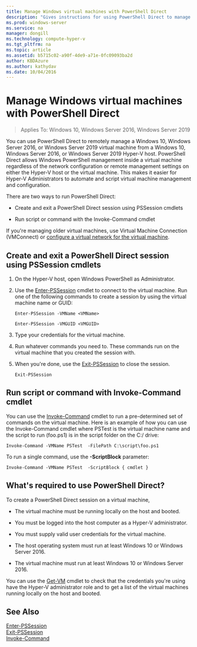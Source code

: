 ```yaml
---
title: Manage Windows virtual machines with PowerShell Direct
description: "Gives instructions for using PowerShell Direct to manage virtual machines without relying on a network or remote connection to them."
ms.prod: windows-server
ms.service: na
manager: dongill
ms.technology: compute-hyper-v
ms.tgt_pltfrm: na
ms.topic: article
ms.assetid: b5715c02-a90f-4de9-a71e-0fc09093ba2d
author: KBDAzure
ms.author: kathydav
ms.date: 10/04/2016
---
```

# Manage Windows virtual machines with PowerShell Direct

>Applies To: Windows 10, Windows Server 2016, Windows Server 2019
  
You can use PowerShell Direct to remotely manage a Windows 10, Windows Server 2016, or Windows Server 2019 virtual machine from a Windows 10, Windows Server 2016, or Windows Server 2019 Hyper-V host. PowerShell Direct allows Windows PowerShell management inside a virtual machine regardless of the network configuration or remote management settings on either the Hyper-V host or the virtual machine. This makes it easier for Hyper-V Administrators to automate and script virtual machine management and configuration.  
  
There are two ways to run PowerShell Direct:  
  
- Create and exit a PowerShell Direct session using PSSession cmdlets
  
- Run script or command with the Invoke-Command cmdlet
  
If you're managing older virtual machines, use Virtual Machine Connection (VMConnect) or [configure a virtual network for the virtual machine](https://technet.microsoft.com/library/cc816585.aspx).  
  
## Create and exit a PowerShell Direct session using PSSession cmdlets  
  
1. On the Hyper-V host, open Windows PowerShell as Administrator.  
  
2. Use the [Enter-PSSession](https://technet.microsoft.com/library/hh849707.aspx) cmdlet to connect to the virtual machine. Run one of the following commands to create a session by using the virtual machine name or GUID:  
  
    ```  
    Enter-PSSession -VMName <VMName>  
    ```  
  
    ```  
    Enter-PSSession -VMGUID <VMGUID>  
    ```  
  
3. Type your credentials for the virtual machine.   
4. Run whatever commands you need to. These commands run on the virtual machine that you created the session with.  
  
5.  When you're done, use the [Exit-PSSession](https://technet.microsoft.com/library/hh849743.aspx) to close the session.   
  
    ```  
    Exit-PSSession  
    ```  
  
## Run script or command with Invoke-Command cmdlet  
You can use the [Invoke-Command](https://docs.microsoft.com/powershell/module/Microsoft.PowerShell.Core/Invoke-Command) cmdlet to run a pre-determined set of commands on the virtual machine. Here is an example of how you can use the Invoke-Command cmdlet where PSTest is the virtual machine name and the script to run (foo.ps1) is in the script folder on the C:/ drive:  
  
```  
Invoke-Command -VMName PSTest  -FilePath C:\script\foo.ps1  
```  
  
To run a single command, use the **-ScriptBlock** parameter:  
  
```  
Invoke-Command -VMName PSTest  -ScriptBlock { cmdlet }  
```  
  
## What's required to use PowerShell Direct?  
To create a PowerShell Direct session on a virtual machine,  
  
-   The virtual machine must be running locally on the host and booted.  
  
-   You must be logged into the host computer as a Hyper-V administrator.  
  
-   You must supply valid user credentials for the virtual machine.  
  
-   The host operating system must run at least Windows 10 or Windows Server 2016.
  
-   The virtual machine must run at least Windows 10 or Windows Server 2016.  
  
You can use the [Get-VM](https://docs.microsoft.com/powershell/module/hyper-v/get-vm) cmdlet to check that the credentials you're using have the Hyper-V administrator role and to get a list of the virtual machines running locally on the host and booted.  
  
## See Also  
[Enter-PSSession](https://docs.microsoft.com/powershell/module/Microsoft.PowerShell.Core/Enter-PSSession)  
[Exit-PSSession](https://docs.microsoft.com/powershell/module/Microsoft.PowerShell.Core/Exit-PSSession)  
[Invoke-Command](https://docs.microsoft.com/powershell/module/Microsoft.PowerShell.Core/Invoke-Command)  
  


